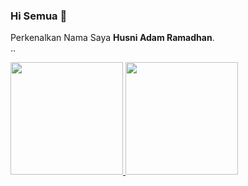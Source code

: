 ### Hi Semua 👋

Perkenalkan Nama Saya **Husni Adam Ramadhan**.\
..
<!--Saya Mahasiswa Pendidikan Teknik Informatika dan Komputer, saya tertarik dengan **cloud computing**.--> 

<p align="left">
<a href="https://github.com/husniadamramadhan">
  <img height="180em" src="https://github-readme-stats-eight-theta.vercel.app/api?username=husniadamramadhan&show_icons=true&theme=algolia&include_all_commits=true&count_private=true"/>
  <img height="180em" src="https://github-readme-stats-eight-theta.vercel.app/api/top-langs/?username=husniadamramadhan&layout=compact&langs_count=8&theme=algolia"/>
</a>
</p>

<!--
**husniadamramadhan/husniadamramadhan** is a ✨ _special_ ✨ repository because its `README.md` (this file) appears on your GitHub profile.

Here are some ideas to get you started:

- 🔭 I’m currently working on ...
- 🌱 I’m currently learning ...
- 👯 I’m looking to collaborate on ...
- 🤔 I’m looking for help with ...
- 💬 Ask me about ...
- 📫 How to reach me: ...
- 😄 Pronouns: ...
- ⚡ Fun fact: ...
-->
